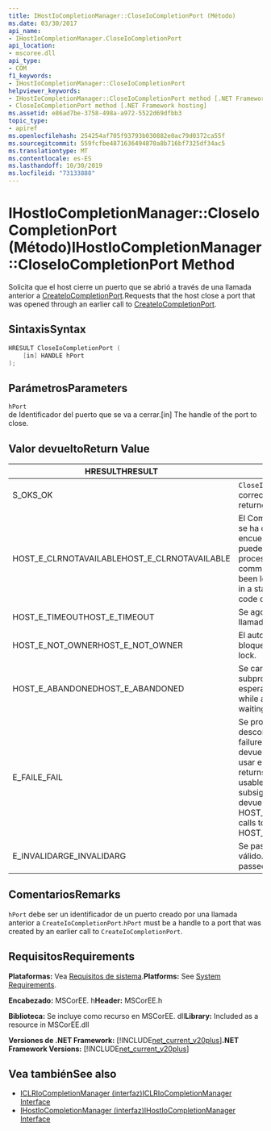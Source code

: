 ```yaml
---
title: IHostIoCompletionManager::CloseIoCompletionPort (Método)
ms.date: 03/30/2017
api_name:
- IHostIoCompletionManager.CloseIoCompletionPort
api_location:
- mscoree.dll
api_type:
- COM
f1_keywords:
- IHostIoCompletionManager::CloseIoCompletionPort
helpviewer_keywords:
- IHostIoCompletionManager::CloseIoCompletionPort method [.NET Framework hosting]
- CloseIoCompletionPort method [.NET Framework hosting]
ms.assetid: e86ad7be-3758-498a-a972-5522d69dfbb3
topic_type:
- apiref
ms.openlocfilehash: 254254af705f93793b030882e0ac79d0372ca55f
ms.sourcegitcommit: 559fcfbe4871636494870a8b716bf7325df34ac5
ms.translationtype: MT
ms.contentlocale: es-ES
ms.lasthandoff: 10/30/2019
ms.locfileid: "73133888"
---
```

# <a name="ihostiocompletionmanagercloseiocompletionport-method"></a><span data-ttu-id="dd92a-102">IHostIoCompletionManager::CloseIoCompletionPort (Método)</span><span class="sxs-lookup"><span data-stu-id="dd92a-102">IHostIoCompletionManager::CloseIoCompletionPort Method</span></span>
<span data-ttu-id="dd92a-103">Solicita que el host cierre un puerto que se abrió a través de una llamada anterior a [CreateIoCompletionPort](../../../../docs/framework/unmanaged-api/hosting/ihostiocompletionmanager-createiocompletionport-method.md).</span><span class="sxs-lookup"><span data-stu-id="dd92a-103">Requests that the host close a port that was opened through an earlier call to [CreateIoCompletionPort](../../../../docs/framework/unmanaged-api/hosting/ihostiocompletionmanager-createiocompletionport-method.md).</span></span>  
  
## <a name="syntax"></a><span data-ttu-id="dd92a-104">Sintaxis</span><span class="sxs-lookup"><span data-stu-id="dd92a-104">Syntax</span></span>  
  
```cpp  
HRESULT CloseIoCompletionPort (  
    [in] HANDLE hPort  
);  
```  
  
## <a name="parameters"></a><span data-ttu-id="dd92a-105">Parámetros</span><span class="sxs-lookup"><span data-stu-id="dd92a-105">Parameters</span></span>  
 `hPort`  
 <span data-ttu-id="dd92a-106">de Identificador del puerto que se va a cerrar.</span><span class="sxs-lookup"><span data-stu-id="dd92a-106">[in] The handle of the port to close.</span></span>  
  
## <a name="return-value"></a><span data-ttu-id="dd92a-107">Valor devuelto</span><span class="sxs-lookup"><span data-stu-id="dd92a-107">Return Value</span></span>  
  
|<span data-ttu-id="dd92a-108">HRESULT</span><span class="sxs-lookup"><span data-stu-id="dd92a-108">HRESULT</span></span>|<span data-ttu-id="dd92a-109">Descripción</span><span class="sxs-lookup"><span data-stu-id="dd92a-109">Description</span></span>|  
|-------------|-----------------|  
|<span data-ttu-id="dd92a-110">S_OK</span><span class="sxs-lookup"><span data-stu-id="dd92a-110">S_OK</span></span>|<span data-ttu-id="dd92a-111">`CloseIoCompletionPort` devolvió correctamente.</span><span class="sxs-lookup"><span data-stu-id="dd92a-111">`CloseIoCompletionPort` returned successfully.</span></span>|  
|<span data-ttu-id="dd92a-112">HOST_E_CLRNOTAVAILABLE</span><span class="sxs-lookup"><span data-stu-id="dd92a-112">HOST_E_CLRNOTAVAILABLE</span></span>|<span data-ttu-id="dd92a-113">El Common Language Runtime (CLR) no se ha cargado en un proceso o el CLR se encuentra en un estado en el que no puede ejecutar código administrado ni procesar la llamada correctamente.</span><span class="sxs-lookup"><span data-stu-id="dd92a-113">The common language runtime (CLR) has not been loaded into a process, or the CLR is in a state in which it cannot run managed code or process the call successfully.</span></span>|  
|<span data-ttu-id="dd92a-114">HOST_E_TIMEOUT</span><span class="sxs-lookup"><span data-stu-id="dd92a-114">HOST_E_TIMEOUT</span></span>|<span data-ttu-id="dd92a-115">Se agotó el tiempo de espera de la llamada.</span><span class="sxs-lookup"><span data-stu-id="dd92a-115">The call timed out.</span></span>|  
|<span data-ttu-id="dd92a-116">HOST_E_NOT_OWNER</span><span class="sxs-lookup"><span data-stu-id="dd92a-116">HOST_E_NOT_OWNER</span></span>|<span data-ttu-id="dd92a-117">El autor de la llamada no posee el bloqueo.</span><span class="sxs-lookup"><span data-stu-id="dd92a-117">The caller does not own the lock.</span></span>|  
|<span data-ttu-id="dd92a-118">HOST_E_ABANDONED</span><span class="sxs-lookup"><span data-stu-id="dd92a-118">HOST_E_ABANDONED</span></span>|<span data-ttu-id="dd92a-119">Se canceló un evento mientras un subproceso o fibra bloqueados estaba esperando en él.</span><span class="sxs-lookup"><span data-stu-id="dd92a-119">An event was canceled while a blocked thread or fiber was waiting on it.</span></span>|  
|<span data-ttu-id="dd92a-120">E_FAIL</span><span class="sxs-lookup"><span data-stu-id="dd92a-120">E_FAIL</span></span>|<span data-ttu-id="dd92a-121">Se produjo un error grave desconocido.</span><span class="sxs-lookup"><span data-stu-id="dd92a-121">An unknown catastrophic failure occurred.</span></span> <span data-ttu-id="dd92a-122">Cuando un método devuelve E_FAIL, el CLR ya no se puede usar en el proceso.</span><span class="sxs-lookup"><span data-stu-id="dd92a-122">When a method returns E_FAIL, the CLR is no longer usable within the process.</span></span> <span data-ttu-id="dd92a-123">Las llamadas subsiguientes a métodos de hospedaje devuelven HOST_E_CLRNOTAVAILABLE.</span><span class="sxs-lookup"><span data-stu-id="dd92a-123">Subsequent calls to hosting methods return HOST_E_CLRNOTAVAILABLE.</span></span>|  
|<span data-ttu-id="dd92a-124">E_INVALIDARG</span><span class="sxs-lookup"><span data-stu-id="dd92a-124">E_INVALIDARG</span></span>|<span data-ttu-id="dd92a-125">Se pasó un identificador de puerto no válido.</span><span class="sxs-lookup"><span data-stu-id="dd92a-125">An invalid port handle was passed.</span></span>|  
  
## <a name="remarks"></a><span data-ttu-id="dd92a-126">Comentarios</span><span class="sxs-lookup"><span data-stu-id="dd92a-126">Remarks</span></span>  
 <span data-ttu-id="dd92a-127">`hPort` debe ser un identificador de un puerto creado por una llamada anterior a `CreateIoCompletionPort`.</span><span class="sxs-lookup"><span data-stu-id="dd92a-127">`hPort` must be a handle to a port that was created by an earlier call to `CreateIoCompletionPort`.</span></span>  
  
## <a name="requirements"></a><span data-ttu-id="dd92a-128">Requisitos</span><span class="sxs-lookup"><span data-stu-id="dd92a-128">Requirements</span></span>  
 <span data-ttu-id="dd92a-129">**Plataformas:** Vea [Requisitos de sistema](../../../../docs/framework/get-started/system-requirements.md).</span><span class="sxs-lookup"><span data-stu-id="dd92a-129">**Platforms:** See [System Requirements](../../../../docs/framework/get-started/system-requirements.md).</span></span>  
  
 <span data-ttu-id="dd92a-130">**Encabezado:** MSCorEE. h</span><span class="sxs-lookup"><span data-stu-id="dd92a-130">**Header:** MSCorEE.h</span></span>  
  
 <span data-ttu-id="dd92a-131">**Biblioteca:** Se incluye como recurso en MSCorEE. dll</span><span class="sxs-lookup"><span data-stu-id="dd92a-131">**Library:** Included as a resource in MSCorEE.dll</span></span>  
  
 <span data-ttu-id="dd92a-132">**Versiones de .NET Framework:** [!INCLUDE[net_current_v20plus](../../../../includes/net-current-v20plus-md.md)]</span><span class="sxs-lookup"><span data-stu-id="dd92a-132">**.NET Framework Versions:** [!INCLUDE[net_current_v20plus](../../../../includes/net-current-v20plus-md.md)]</span></span>  
  
## <a name="see-also"></a><span data-ttu-id="dd92a-133">Vea también</span><span class="sxs-lookup"><span data-stu-id="dd92a-133">See also</span></span>

- [<span data-ttu-id="dd92a-134">ICLRIoCompletionManager (interfaz)</span><span class="sxs-lookup"><span data-stu-id="dd92a-134">ICLRIoCompletionManager Interface</span></span>](../../../../docs/framework/unmanaged-api/hosting/iclriocompletionmanager-interface.md)
- [<span data-ttu-id="dd92a-135">IHostIoCompletionManager (interfaz)</span><span class="sxs-lookup"><span data-stu-id="dd92a-135">IHostIoCompletionManager Interface</span></span>](../../../../docs/framework/unmanaged-api/hosting/ihostiocompletionmanager-interface.md)
